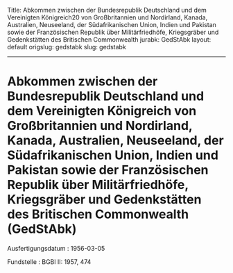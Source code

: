 Title: Abkommen zwischen der Bundesrepublik Deutschland und dem Vereinigten Königreich20
  von Großbritannien und Nordirland, Kanada, Australien, Neuseeland, der Südafrikanischen
  Union, Indien und Pakistan sowie der Französischen Republik über Militärfriedhöfe,
  Kriegsgräber und Gedenkstätten des Britischen Commonwealth
jurabk: GedStAbk
layout: default
origslug: gedstabk
slug: gedstabk

---

# Abkommen zwischen der Bundesrepublik Deutschland und dem Vereinigten Königreich von Großbritannien und Nordirland, Kanada, Australien, Neuseeland, der Südafrikanischen Union, Indien und Pakistan sowie der Französischen Republik über Militärfriedhöfe, Kriegsgräber und Gedenkstätten des Britischen Commonwealth (GedStAbk)

Ausfertigungsdatum
:   1956-03-05

Fundstelle
:   BGBl II: 1957, 474

